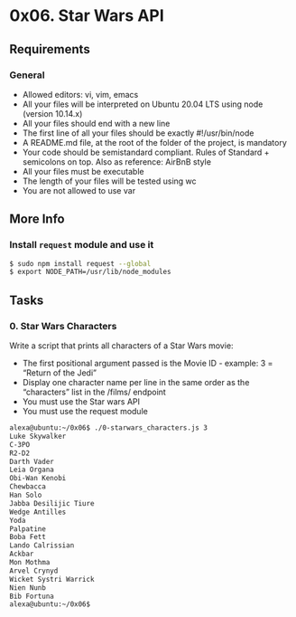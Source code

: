 # 0x06. Star Wars API

## Requirements
### General
 - Allowed editors: vi, vim, emacs
 - All your files will be interpreted on Ubuntu 20.04 LTS using node (version 10.14.x)
 - All your files should end with a new line
 - The first line of all your files should be exactly #!/usr/bin/node
 - A README.md file, at the root of the folder of the project, is mandatory
 - Your code should be semistandard compliant. Rules of Standard + semicolons on top. Also as reference: AirBnB style
 - All your files must be executable
 - The length of your files will be tested using wc
 - You are not allowed to use var

 ## More Info
 ### Install `request` module and use it
 ```bash
 $ sudo npm install request --global
 $ export NODE_PATH=/usr/lib/node_modules
```

## Tasks
### 0. Star Wars Characters

Write a script that prints all characters of a Star Wars movie:

 - The first positional argument passed is the Movie ID - example: 3 = “Return of the Jedi”
 - Display one character name per line in the same order as the “characters” list in the /films/ endpoint
 - You must use the Star wars API
 - You must use the request module

 ```bash
alexa@ubuntu:~/0x06$ ./0-starwars_characters.js 3
Luke Skywalker
C-3PO
R2-D2
Darth Vader
Leia Organa
Obi-Wan Kenobi
Chewbacca
Han Solo
Jabba Desilijic Tiure
Wedge Antilles
Yoda
Palpatine
Boba Fett
Lando Calrissian
Ackbar
Mon Mothma
Arvel Crynyd
Wicket Systri Warrick
Nien Nunb
Bib Fortuna
alexa@ubuntu:~/0x06$ 
 ```
 